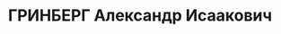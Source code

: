 ---
title: ГРИНБЕРГ Александр Исаакович
description: "народився 1909, в м.Скадовськ Скадовського району Херсонської області,\
  \ єврей, освіта середня.. \n  Проживав м.Херсон, вул. Комсомольська, 23. \n  Заарештований\
  \ 27.07.1937 року. Звинувачення: участь у троць-кістсько-шкідницькій організації.\
  \ \n  Верховним судом СРСР 08.12.1937 засуджений до найвищої міри покарання - розстрілу\
  \ з конфіскацією майна. \n  Реабілітований 15.02.1958 Верховним судом СРСР."
---